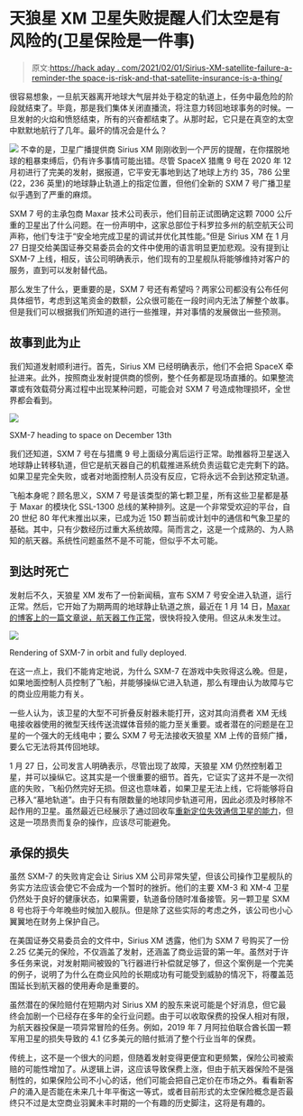 # 天狼星 XM 卫星失败提醒人们太空是有风险的(卫星保险是一件事)

> 原文:[https://hack aday . com/2021/02/01/Sirius-XM-satellite-failure-a-reminder-the space-is-risk-and-that-satellite-insurance-is-a-thing/](https://hackaday.com/2021/02/01/sirius-xm-satellite-failure-a-reminder-that-space-is-risky-and-that-satellite-insurance-is-a-thing/)

很容易想象，一旦航天器离开地球大气层并处于稳定的轨道上，任务中最危险的阶段就结束了。毕竟，那是我们集体关闭直播流，将注意力转回地球事务的时候。一旦发射的火焰和愤怒结束，所有的兴奋都结束了。从那时起，它只是在真空的太空中默默地航行了几年。最坏的情况会是什么？

[![](../Images/7b4b22b48ab9a56fd2501a7cfa018a0b.png)](https://hackaday.com/wp-content/uploads/2021/01/sxm7_patch.png) 不幸的是，卫星广播提供商 Sirius XM 刚刚收到一个严厉的提醒，在你摆脱地球的粗暴束缚后，仍有许多事情可能出错。尽管 SpaceX 猎鹰 9 号在 2020 年 12 月初进行了完美的发射，据报道，它平安无事地到达了地球上方约 35，786 公里(22，236 英里)的地球静止轨道上的指定位置，但他们全新的 SXM 7 号广播卫星似乎遇到了严重的麻烦。

SXM 7 号的主承包商 Maxar 技术公司表示，他们目前正试图确定这颗 7000 公斤重的卫星出了什么问题。在一份声明中，这家总部位于科罗拉多州的航空航天公司声称，他们专注于“安全地完成卫星的调试并优化其性能。”但是 Sirius XM 在 1 月 27 日提交给美国证券交易委员会的文件中使用的语言明显更加悲观。没有提到让 SXM-7 上线，相反，该公司明确表示，他们现有的卫星舰队将能够维持对客户的服务，直到可以发射替代品。

那么发生了什么，更重要的是，SXM 7 号还有希望吗？两家公司都没有公布任何具体细节，考虑到这笔资金的数额，公众很可能在一段时间内无法了解整个故事。但是我们可以根据我们所知道的进行一些推理，并对事情的发展做出一些预测。

## 故事到此为止

我们知道发射顺利进行。首先，Sirius XM 已经明确表示，他们不会把 SpaceX 牵扯进来。此外，按照商业发射提供商的惯例，整个任务都是现场直播的。如果整流罩或有效载荷分离过程中出现某种问题，可能会对 SXM 7 号造成物理损坏，全世界都会看到。

[![](../Images/397e237044af0edf7fe11520892c0360.png)](https://hackaday.com/wp-content/uploads/2021/01/sxm7_launch.jpg)

SXM-7 heading to space on December 13th

我们还知道，SXM 7 号在与猎鹰 9 号上面级分离后运行正常。助推器将卫星送入地球静止转移轨道，但它是航天器自己的机载推进系统负责运载它走完剩下的路。如果卫星完全失败，或者对地面控制人员没有反应，它将永远不会到达预定轨道。

飞船本身呢？顾名思义，SXM 7 号是该类型的第七颗卫星，所有这些卫星都是基于 Maxar 的模块化 SSL-1300 总线的某种排列。这是一个非常受欢迎的平台，自 20 世纪 80 年代末推出以来，已成为近 150 颗当前或计划中的通信和气象卫星的基础。其中，只有少数经历过重大系统故障。简而言之，这是一个成熟的、为人熟知的航天器。系统性问题虽然不是不可能，但似乎不太可能。

## 到达时死亡

发射后不久，天狼星 XM 发布了一份新闻稿，宣布 SXM 7 号安全进入轨道，运行正常。然后，它开始了为期两周的地球静止轨道之旅，最近在 1 月 14 日，[Maxar 的博客上的一篇文章说，航天器工作正常](https://blog.maxar.com/space-infrastructure/2021/your-favorite-siriusxm-channel-brought-to-you-from-space)，很快将投入使用。但这从未发生过。

[![](../Images/13f7eae15d20a5464c2dd97691cfd4bd.png)](https://hackaday.com/wp-content/uploads/2021/01/sxm7_operational.jpg)

Rendering of SXM-7 in orbit and fully deployed.

在这一点上，我们不能肯定地说，为什么 SXM-7 在游戏中失败得这么晚。但是，如果地面控制人员控制了飞船，并能够操纵它进入轨道，那么有理由认为故障与它的商业应用能力有关。

一些人认为，该卫星的大型不可折叠反射器未能打开，这对其向消费者 XM 无线电接收器使用的微型天线传送流媒体音频的能力至关重要。或者潜在的问题是在卫星的一个强大的无线电中；要么 SXM 7 号无法接收天狼星 XM 上传的音频广播，要么它无法将其传回地球。

1 月 27 日，公司发言人明确表示，尽管出现了故障，天狼星 XM 仍然控制着卫星，并可以操纵它。这其实是一个很重要的细节。首先，它证实了这并不是一次彻底的失败，飞船仍然完好无损。但这也意味着，如果卫星无法上线，它将能够将自己移入“墓地轨道”。由于只有有限数量的地球同步轨道可用，因此必须及时移除不起作用的卫星。虽然最近已经展示了通过回收车[重新定位失效通信卫星的能力](https://hackaday.com/2020/03/17/northrop-grumman-tests-space-tow-truck/)，但这是一项昂贵而复杂的操作，应该尽可能避免。

## 承保的损失

虽然 SXM-7 的失败肯定会让 Sirius XM 公司非常失望，但该公司操作卫星舰队的务实方法应该会使它不会成为一个暂时的挫折。他们的主要 XM-3 和 XM-4 卫星仍然处于良好的健康状态，如果需要，轨道备份随时准备接管。另一颗卫星 SXM 8 号也将于今年晚些时候加入舰队。但是除了这些实际的考虑之外，该公司也小心翼翼地在财务上保护自己。

在美国证券交易委员会的文件中，Sirius XM 透露，他们为 SXM 7 号购买了一份 2.25 亿美元的保险，不仅涵盖了发射，还涵盖了商业运营的第一年。虽然对于许多任务来说，对发射期间被毁的飞行器进行补偿就足够了，但这个案例是一个完美的例子，说明了为什么在商业风险的长期成功有可能受到威胁的情况下，将覆盖范围延长到航天器的使用寿命是重要的。

虽然潜在的保险赔付在短期内对 Sirius XM 的股东来说可能是个好消息，但它最终会加剧一个已经存在多年的全行业问题。由于可以收取保费的投保人相对有限，为航天器投保是一项异常冒险的任务。例如，2019 年 7 月阿拉伯联合酋长国一颗军用卫星的损失导致的 4.1 亿多美元的赔付抵消了整个行业当年的保费。

传统上，这不是一个很大的问题，但随着发射变得更便宜和更频繁，保险公司被索赔的可能性增加了。从逻辑上讲，这应该导致保费上涨，但由于航天器保险不是强制性的，如果保险公司不小心的话，他们可能会把自己定价在市场之外。看看新客户的涌入是否能在未来几十年平衡这一等式，或者目前形式的太空保险概念是否最终只不过是太空商业羽翼未丰时期的一个有趣的历史脚注，这将是有趣的。